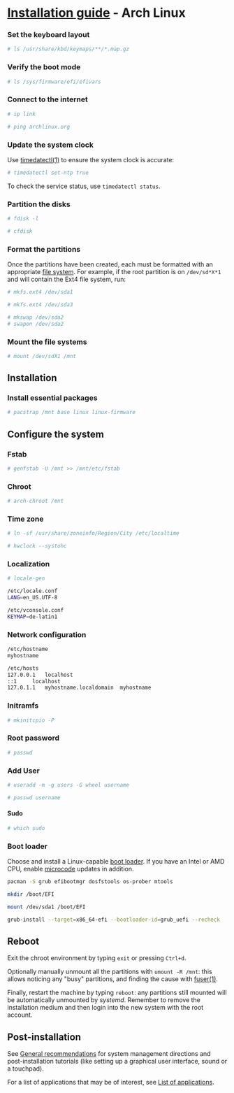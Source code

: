 # [Installation guide](https://wiki.archlinux.org/index.php/installation_guide) - Arch Linux

### Set the keyboard layout

```bash
# ls /usr/share/kbd/keymaps/**/*.map.gz
```

### Verify the boot mode

```bash
# ls /sys/firmware/efi/efivars
```

### Connect to the internet

```bash
# ip link
```

```bash
# ping archlinux.org
```

### Update the system clock

Use [timedatectl(1)](https://jlk.fjfi.cvut.cz/arch/manpages/man/timedatectl.1) to ensure the system clock is accurate:

```bash
# timedatectl set-ntp true
```

To check the service status, use `timedatectl status`.

### Partition the disks

```bash
# fdisk -l
```

```bash
# cfdisk
```

### Format the partitions

Once the partitions have been created, each must be formatted with an appropriate [file system](https://wiki.archlinux.org/index.php/File_system). For example, if the root partition is on `/dev/sd*X*1` and will contain the Ext4 file system, run:

```bash
# mkfs.ext4 /dev/sda1
```

```bash
# mkfs.ext4 /dev/sda3 
```

```bash
# mkswap /dev/sda2
# swapon /dev/sda2
```

### Mount the file systems

```bash
# mount /dev/sdX1 /mnt
```

## Installation

### Install essential packages

```bash
# pacstrap /mnt base linux linux-firmware
```

## Configure the system

### Fstab

```bash
# genfstab -U /mnt >> /mnt/etc/fstab
```

### Chroot

```bash
# arch-chroot /mnt
```

### Time zone

```bash
# ln -sf /usr/share/zoneinfo/Region/City /etc/localtime
```

```bash
# hwclock --systohc
```

### Localization

```bash
# locale-gen
```

```bash
/etc/locale.conf
LANG=en_US.UTF-8
```

```bash
/etc/vconsole.conf
KEYMAP=de-latin1
```

### Network configuration

```bash
/etc/hostname
myhostname
```

```bash
/etc/hosts
127.0.0.1	localhost
::1		localhost
127.0.1.1	myhostname.localdomain	myhostname
```

### Initramfs

```bash
# mkinitcpio -P
```

### Root password

```bash
# passwd
```

### Add User
```bash
# useradd -m -g users -G wheel username
```
```bash
# passwd username
```

#### Sudo

```bash
# which sudo
```

### Boot loader

Choose and install a Linux-capable [boot loader](https://wiki.archlinux.org/index.php/Boot_loader). If you have an Intel or AMD CPU, enable [microcode](https://wiki.archlinux.org/index.php/Microcode) updates in addition.

```bash
pacman -S grub efibootmgr dosfstools os-prober mtools
```

```bash
mkdir /boot/EFI
```

```bash
mount /dev/sda1 /boot/EFI
```

```bash
grub-install --target=x86_64-efi --bootloader-id=grub_uefi --recheck
```



## Reboot

Exit the chroot environment by typing `exit` or pressing `Ctrl+d`.

Optionally manually unmount all the partitions with `umount -R /mnt`: this allows noticing any "busy" partitions, and finding the cause with [fuser(1)](https://jlk.fjfi.cvut.cz/arch/manpages/man/fuser.1).

Finally, restart the machine by typing `reboot`: any partitions still mounted will be automatically unmounted by *systemd*. Remember to remove the installation medium and then login into the new system with the root account.

## Post-installation

See [General recommendations](https://wiki.archlinux.org/index.php/General_recommendations) for system management directions and post-installation tutorials (like setting up a graphical user interface, sound or a touchpad).

For a list of applications that may be of interest, see [List of applications](https://wiki.archlinux.org/index.php/List_of_applications).